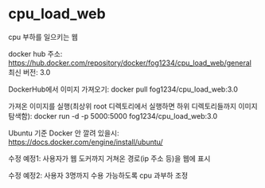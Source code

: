 # cpu_load_web
cpu 부하를 일으키는 웹

docker hub 주소: https://hub.docker.com/repository/docker/fog1234/cpu_load_web/general
최신 버전: 3.0

DockerHub에서 이미지 가져오기: docker pull fog1234/cpu_load_web:3.0

가져온 이미지를 실행(최상위 root 디렉토리에서 실행하면 하위 디렉토리들까지 이미지 탐색함): docker run -d -p 5000:5000 fog1234/cpu_load_web:3.0

Ubuntu 기준 Docker 안 깔려 있을시: https://docs.docker.com/engine/install/ubuntu/

수정 예정1: 사용자가 웹 도커까지 거쳐온 경로(ip 주소 등)을 웹에 표시

수정 예정2: 사용자 3명까지 수용 가능하도록 cpu 과부하 조정

